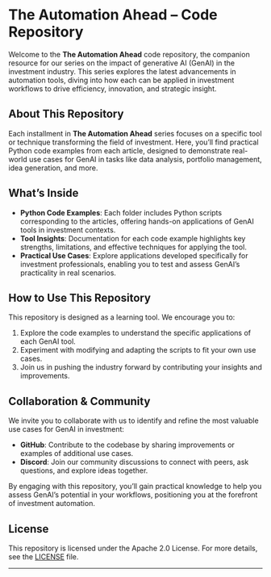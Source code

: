 # The Automation Ahead – Code Repository

Welcome to the **The Automation Ahead** code repository, the companion resource for our series on the impact of generative AI (GenAI) in the investment industry. This series explores the latest advancements in automation tools, diving into how each can be applied in investment workflows to drive efficiency, innovation, and strategic insight.

## About This Repository

Each installment in **The Automation Ahead** series focuses on a specific tool or technique transforming the field of investment. Here, you’ll find practical Python code examples from each article, designed to demonstrate real-world use cases for GenAI in tasks like data analysis, portfolio management, idea generation, and more.

## What’s Inside

- **Python Code Examples**: Each folder includes Python scripts corresponding to the articles, offering hands-on applications of GenAI tools in investment contexts.
- **Tool Insights**: Documentation for each code example highlights key strengths, limitations, and effective techniques for applying the tool.
- **Practical Use Cases**: Explore applications developed specifically for investment professionals, enabling you to test and assess GenAI’s practicality in real scenarios.

## How to Use This Repository

This repository is designed as a learning tool. We encourage you to:
1. Explore the code examples to understand the specific applications of each GenAI tool.
2. Experiment with modifying and adapting the scripts to fit your own use cases.
3. Join us in pushing the industry forward by contributing your insights and improvements.

## Collaboration & Community

We invite you to collaborate with us to identify and refine the most valuable use cases for GenAI in investment:
- **GitHub**: Contribute to the codebase by sharing improvements or examples of additional use cases.
- **Discord**: Join our community discussions to connect with peers, ask questions, and explore ideas together. 

By engaging with this repository, you’ll gain practical knowledge to help you assess GenAI’s potential in your workflows, positioning you at the forefront of investment automation.

## License

This repository is licensed under the Apache 2.0 License. For more details, see the [LICENSE](LICENSE) file.

---
